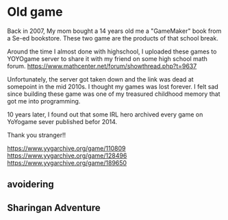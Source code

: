 # Old game
Back in 2007, My mom bought a 14 years old me a "GameMaker" book from a Se-ed bookstore. These two game are the products of that school break.

Around the time I almost done with highschool, I uploaded these games to YOYOgame server to share it with my friend on some high school math forum.
https://www.mathcenter.net/forum/showthread.php?t=9637

Unfortunately, the server got taken down and the link was dead at somepoint in the mid 2010s. I thought my games was lost forever. I felt sad since building these game was one of my treasured childhood memory that got me into programming.

10 years later, I found out that some IRL hero archived every game on YoYogame sever published befor 2014.

Thank you stranger!!

https://www.yygarchive.org/game/110809
https://www.yygarchive.org/game/128496
https://www.yygarchive.org/game/189650

## avoidering

## Sharingan Adventure
